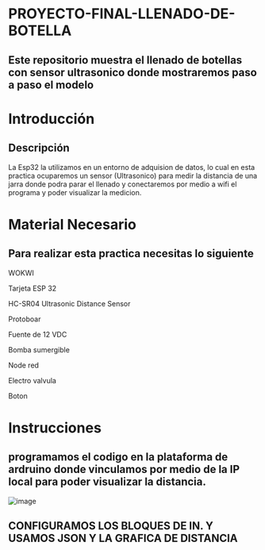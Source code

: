 # PROYECTO-FINAL-LLENADO-DE-BOTELLA

## Este repositorio muestra el llenado de botellas con sensor ultrasonico donde mostraremos paso a paso el modelo 

# Introducción
## Descripción

La Esp32 la utilizamos en un entorno de adquision de datos, lo cual en esta practica ocuparemos un sensor (Ultrasonico) para medir la distancia de una jarra 
donde podra parar el llenado y conectaremos por medio a wifi el programa y poder visualizar la medicion.

# Material Necesario
## Para realizar esta practica necesitas lo siguiente

WOKWI

Tarjeta ESP 32

HC-SR04 Ultrasonic Distance Sensor

Protoboar

Fuente de 12 VDC

Bomba sumergible

Node red

Electro valvula

Boton 

# Instrucciones
## programamos el codigo en la plataforma de ardruino donde vinculamos por medio de la IP local para poder visualizar la distancia.

![image](https://github.com/ErickRomeroRamos/PROYECTO-FINAL-LLENADO-DE-BOTELLA/assets/153964793/c46d18cb-1271-4123-adb4-30025bcb5323)
## CONFIGURAMOS LOS BLOQUES DE IN. Y USAMOS JSON Y LA GRAFICA DE DISTANCIA



